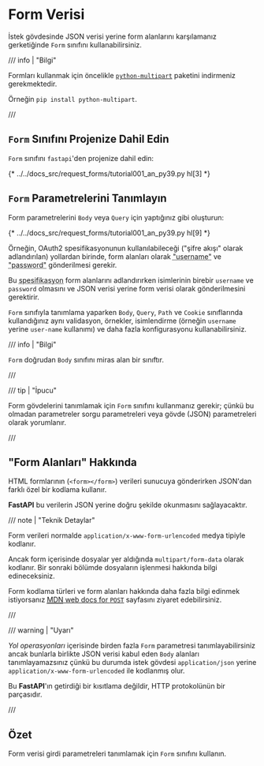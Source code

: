 # Form Verisi

İstek gövdesinde JSON verisi yerine form alanlarını karşılamanız gerketiğinde `Form` sınıfını kullanabilirsiniz.

/// info | "Bilgi"

Formları kullanmak için öncelikle <a href="https://github.com/Kludex/python-multipart" class="external-link" target="_blank">`python-multipart`</a> paketini indirmeniz gerekmektedir.

Örneğin `pip install python-multipart`.

///

## `Form` Sınıfını Projenize Dahil Edin

`Form` sınıfını `fastapi`'den projenize dahil edin:

{* ../../docs_src/request_forms/tutorial001_an_py39.py hl[3] *}

## `Form` Parametrelerini Tanımlayın

Form parametrelerini `Body` veya `Query` için yaptığınız gibi oluşturun:

{* ../../docs_src/request_forms/tutorial001_an_py39.py hl[9] *}

Örneğin, OAuth2 spesifikasyonunun kullanılabileceği ("şifre akışı" olarak adlandırılan) yollardan birinde, form alanları olarak <abbr title="Kullanıcı Adı: Username">"username"</abbr> ve <abbr title="Şifre: Password">"password"</abbr> gönderilmesi gerekir.

Bu <abbr title="Spesifikasyon: Specification">spesifikasyon</abbr> form alanlarını adlandırırken isimlerinin birebir `username` ve `password` olmasını ve JSON verisi yerine form verisi olarak gönderilmesini gerektirir.

`Form` sınıfıyla tanımlama yaparken `Body`, `Query`, `Path` ve `Cookie` sınıflarında kullandığınız aynı validasyon, örnekler, isimlendirme (örneğin `username` yerine `user-name` kullanımı) ve daha fazla konfigurasyonu kullanabilirsiniz.

/// info | "Bilgi"

`Form` doğrudan `Body` sınıfını miras alan bir sınıftır.

///

/// tip | "İpucu"

Form gövdelerini tanımlamak için `Form` sınıfını kullanmanız gerekir; çünkü bu olmadan parametreler sorgu parametreleri veya gövde (JSON) parametreleri olarak yorumlanır.

///

## "Form Alanları" Hakkında

HTML formlarının (`<form></form>`) verileri sunucuya gönderirken JSON'dan farklı özel bir kodlama kullanır.

**FastAPI** bu verilerin JSON yerine doğru şekilde okunmasını sağlayacaktır.

/// note | "Teknik Detaylar"

Form verileri normalde `application/x-www-form-urlencoded` medya tipiyle kodlanır.

Ancak form içerisinde dosyalar yer aldığında `multipart/form-data` olarak kodlanır. Bir sonraki bölümde dosyaların işlenmesi hakkında bilgi edineceksiniz.

Form kodlama türleri ve form alanları hakkında daha fazla bilgi edinmek istiyorsanız <a href="https://developer.mozilla.org/en-US/docs/Web/HTTP/Methods/POST" class="external-link" target="_blank"><abbr title="Mozilla Developer Network">MDN</abbr> web docs for <code>POST</code></a> sayfasını ziyaret edebilirsiniz.

///

/// warning | "Uyarı"

*Yol operasyonları* içerisinde birden fazla `Form` parametresi tanımlayabilirsiniz ancak bunlarla birlikte JSON verisi kabul eden `Body` alanları tanımlayamazsınız çünkü bu durumda istek gövdesi `application/json` yerine `application/x-www-form-urlencoded` ile kodlanmış olur.

Bu **FastAPI**'ın getirdiği bir kısıtlama değildir, HTTP protokolünün bir parçasıdır.

///

## Özet

Form verisi girdi parametreleri tanımlamak için `Form` sınıfını kullanın.
